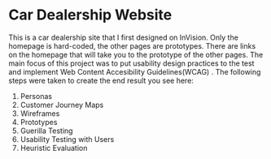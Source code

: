 # Car Dealership Website

This is a car dealership site that I first designed on InVision. Only the homepage is hard-coded, the other pages are prototypes. There are links on the homepage that will take you to the prototype of the other pages. 
The main focus of this project was to put usability design practices to the test and implement Web Content Accesibility Guidelines(WCAG) . The following steps were taken to  create the end result you see here: 

  1. Personas
  2. Customer Journey Maps
  3. Wireframes
  4. Prototypes
  5. Guerilla Testing
  6. Usability Testing with Users
  7. Heuristic Evaluation
